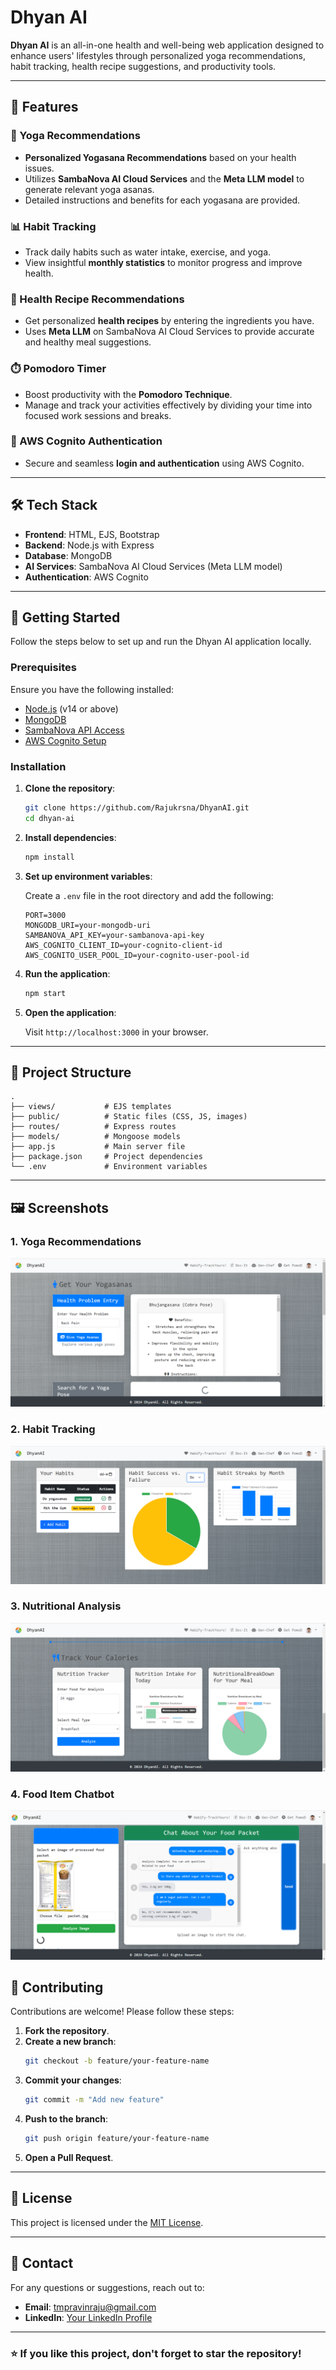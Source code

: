 # Dhyan AI

**Dhyan AI** is an all-in-one health and well-being web application designed to enhance users' lifestyles through personalized yoga recommendations, habit tracking, health recipe suggestions, and productivity tools.

---

## 🌟 **Features**

### 🧨 Yoga Recommendations
- **Personalized Yogasana Recommendations** based on your health issues.
- Utilizes **SambaNova AI Cloud Services** and the **Meta LLM model** to generate relevant yoga asanas.
- Detailed instructions and benefits for each yogasana are provided.

### 📊 Habit Tracking
- Track daily habits such as water intake, exercise, and yoga.
- View insightful **monthly statistics** to monitor progress and improve health.

### 🥗 Health Recipe Recommendations
- Get personalized **health recipes** by entering the ingredients you have.
- Uses **Meta LLM** on SambaNova AI Cloud Services to provide accurate and healthy meal suggestions.

### ⏱️ Pomodoro Timer
- Boost productivity with the **Pomodoro Technique**.
- Manage and track your activities effectively by dividing your time into focused work sessions and breaks.

### 🔐 AWS Cognito Authentication
- Secure and seamless **login and authentication** using AWS Cognito.

---

## 🛠️ **Tech Stack**

- **Frontend**: HTML, EJS, Bootstrap
- **Backend**: Node.js with Express
- **Database**: MongoDB
- **AI Services**: SambaNova AI Cloud Services (Meta LLM model)
- **Authentication**: AWS Cognito

---

## 🚀 **Getting Started**

Follow the steps below to set up and run the Dhyan AI application locally.

### Prerequisites

Ensure you have the following installed:

- [Node.js](https://nodejs.org/en/) (v14 or above)
- [MongoDB](https://www.mongodb.com/try/download/community)
- [SambaNova API Access](https://sambanova.ai/)
- [AWS Cognito Setup](https://aws.amazon.com/cognito/)

### Installation

1. **Clone the repository**:

   ```bash
   git clone https://github.com/Rajukrsna/DhyanAI.git
   cd dhyan-ai
   ```

2. **Install dependencies**:

   ```bash
   npm install
   ```

3. **Set up environment variables**:

   Create a `.env` file in the root directory and add the following:

   ```plaintext
   PORT=3000
   MONGODB_URI=your-mongodb-uri
   SAMBANOVA_API_KEY=your-sambanova-api-key
   AWS_COGNITO_CLIENT_ID=your-cognito-client-id
   AWS_COGNITO_USER_POOL_ID=your-cognito-user-pool-id
   ```

4. **Run the application**:

   ```bash
   npm start
   ```

5. **Open the application**:

   Visit `http://localhost:3000` in your browser.

---

## 📂 **Project Structure**

```
.
├── views/           # EJS templates
├── public/          # Static files (CSS, JS, images)
├── routes/          # Express routes
├── models/          # Mongoose models
├── app.js           # Main server file
├── package.json     # Project dependencies
└── .env             # Environment variables
```

---

## 🖼 **Screenshots**

### 1. **Yoga Recommendations**
![Yoga Recommendations](./screenshots/habit3.png)

### 2. **Habit Tracking**
![Habit Tracking](./screenshots/habit1.png)

### 3. **Nutritional Analysis**
![Health Recipes](./screenshots/habit2.png)

### 4. **Food Item Chatbot**
![FoodItem Analyzer](./screenshots/habit4.png)


## 🫏️ **Contributing**

Contributions are welcome! Please follow these steps:

1. **Fork the repository**.
2. **Create a new branch**:
   ```bash
   git checkout -b feature/your-feature-name
   ```
3. **Commit your changes**:
   ```bash
   git commit -m "Add new feature"
   ```
4. **Push to the branch**:
   ```bash
   git push origin feature/your-feature-name
   ```
5. **Open a Pull Request**.

---

## 📄 **License**

This project is licensed under the [MIT License](LICENSE).

---

## 📩 **Contact**

For any questions or suggestions, reach out to:

- **Email**: tmpravinraju@gmail.com
- **LinkedIn**: [Your LinkedIn Profile](www.linkedin.com/in/pravin-raju-t-m-164648252)

---

### ⭐ **If you like this project, don't forget to star the repository!**
